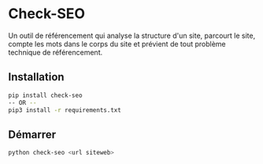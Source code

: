 Check-SEO
=========

Un outil de référencement qui analyse la structure d'un site, parcourt le site, compte les mots dans le corps du site et prévient de tout problème technique de référencement.

## Installation
```sh
pip install check-seo
-- OR --
pip3 install -r requirements.txt 
```

## Démarrer

```sh
python check-seo <url siteweb>
```


